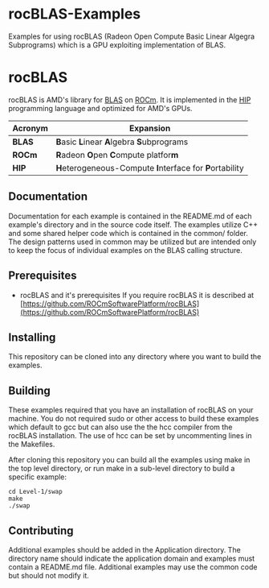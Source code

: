 # rocBLAS-Examples
Examples for using rocBLAS (Radeon Open Compute Basic Linear Algegra Subprograms) which is a GPU exploiting implementation of BLAS. 

# rocBLAS
rocBLAS is AMD's library for [BLAS](http://www.netlib.org/blas/) on [ROCm](https://rocm.github.io/install.html). 
It is implemented in the [HIP](https://github.com/ROCm-Developer-Tools/HIP) 
programming language and optimized for AMD's GPUs.

|Acronym      | Expansion                                                   |
|-------------|-------------------------------------------------------------|
|**BLAS**     | **B**asic **L**inear **A**lgebra **S**ubprograms            |
|**ROCm**     | **R**adeon **O**pen **C**ompute platfor**m**                |
|**HIP**      | **H**eterogeneous-Compute **I**nterface for **P**ortability |

## Documentation
Documentation for each example is contained in the README.md of each example's directory and in the source code itself.
The examples utilize C++ and some shared helper code which is contained in the common/ folder.   The design patterns used in common may be utilized but are intended only to keep the focus of individual examples on the BLAS calling structure.

## Prerequisites
* rocBLAS and it's prerequisites 
If you require rocBLAS it is described at 
[https://github.com/ROCmSoftwarePlatform/rocBLAS](https://github.com/ROCmSoftwarePlatform/rocBLAS)

## Installing
This repository can be cloned into any directory where you want to build the examples. 

## Building
These examples required that you have an installation of rocBLAS on your machine.  You do not required sudo or other access to build these examples which default to gcc but can also use the the hcc compiler from the rocBLAS installation.   The use of hcc can be set by uncommenting lines in the Makefiles.

After cloning this repository you can build all the examples using make in the top level directory, or run make in a sub-level directory to build a specific example:

    cd Level-1/swap 
    make
    ./swap

## Contributing
Additional examples should be added in the Application directory.  The directory name should indicate the application domain and examples must contain a README.md file.   Additional examples may use the common code but should not modify it.  

